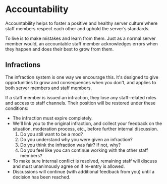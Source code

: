 # Accountability

Accountability helps to foster a positive and healthy server culture where staff members respect each other and uphold the server’s standards.

To live is to make mistakes and learn from them. Just as a normal server member would, an accountable staff member acknowledges errors when they happen and does their best to grow from them.

## Infractions
The infraction system is one way we encourage this. It's designed to give opportunities to grow and consequences when you don't, and applies to both server members and staff members.

If a staff member is issued an infraction, they lose any staff-related roles and access to staff channels. Their position will be restored under these conditions:
- The infraction must expire completely.
- We'll link you to the original infraction, and collect your feedback on the situation, moderation process, etc., before further internal discussion.
  1. Do you still want to be a mod?
  2. Do you understand why you were given an infraction?
  3. Do you think the infraction was fair? If not, why?
  4. Do you feel like you can continue working with the other staff members?
- To make sure internal conflict is resolved, remaining staff will discuss and must unanimously agree on if re-entry is allowed.
- Discussions will continue (with additional feedback from you) until a decision has been reached.
